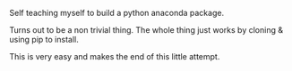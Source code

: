 Self teaching myself to build a python anaconda package.

Turns out to be a non trivial thing. The whole thing just works by cloning & using pip to install.

This is very easy and makes the end of this little attempt.

